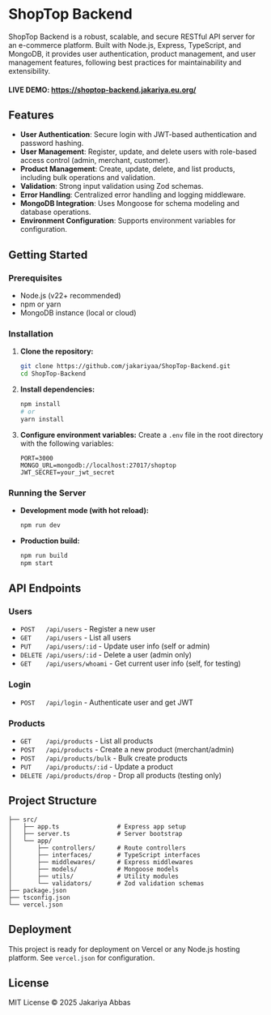 # ShopTop Backend

ShopTop Backend is a robust, scalable, and secure RESTful API server for an e-commerce platform. Built with Node.js, Express, TypeScript, and MongoDB, it provides user authentication, product management, and user management features, following best practices for maintainability and extensibility.

#### LIVE DEMO: https://shoptop-backend.jakariya.eu.org/

## Features

- **User Authentication**: Secure login with JWT-based authentication and password hashing.
- **User Management**: Register, update, and delete users with role-based access control (admin, merchant, customer).
- **Product Management**: Create, update, delete, and list products, including bulk operations and validation.
- **Validation**: Strong input validation using Zod schemas.
- **Error Handling**: Centralized error handling and logging middleware.
- **MongoDB Integration**: Uses Mongoose for schema modeling and database operations.
- **Environment Configuration**: Supports environment variables for configuration.

## Getting Started

### Prerequisites

- Node.js (v22+ recommended)
- npm or yarn
- MongoDB instance (local or cloud)

### Installation

1. **Clone the repository:**
   ```sh
   git clone https://github.com/jakariyaa/ShopTop-Backend.git
   cd ShopTop-Backend
   ```
2. **Install dependencies:**
   ```sh
   npm install
   # or
   yarn install
   ```
3. **Configure environment variables:**
   Create a `.env` file in the root directory with the following variables:
   ```env
   PORT=3000
   MONGO_URL=mongodb://localhost:27017/shoptop
   JWT_SECRET=your_jwt_secret
   ```

### Running the Server

- **Development mode (with hot reload):**
  ```sh
  npm run dev
  ```
- **Production build:**
  ```sh
  npm run build
  npm start
  ```

## API Endpoints

### Users

- `POST   /api/users` - Register a new user
- `GET    /api/users` - List all users
- `PUT    /api/users/:id` - Update user info (self or admin)
- `DELETE /api/users/:id` - Delete a user (admin only)
- `GET    /api/users/whoami` - Get current user info (self, for testing)

### Login

- `POST   /api/login` - Authenticate user and get JWT

### Products

- `GET    /api/products` - List all products
- `POST   /api/products` - Create a new product (merchant/admin)
- `POST   /api/products/bulk` - Bulk create products
- `PUT    /api/products/:id` - Update a product
- `DELETE /api/products/drop` - Drop all products (testing only)

## Project Structure

```
├── src/
│   ├── app.ts                # Express app setup
│   ├── server.ts             # Server bootstrap
│   └── app/
│       ├── controllers/      # Route controllers
│       ├── interfaces/       # TypeScript interfaces
│       ├── middlewares/      # Express middlewares
│       ├── models/           # Mongoose models
│       ├── utils/            # Utility modules
│       └── validators/       # Zod validation schemas
├── package.json
├── tsconfig.json
└── vercel.json
```

## Deployment

This project is ready for deployment on Vercel or any Node.js hosting platform. See `vercel.json` for configuration.

## License

MIT License © 2025 Jakariya Abbas
